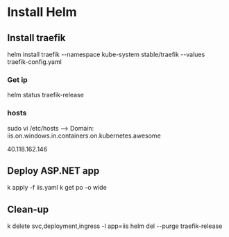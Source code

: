 # Install Helm

## Install traefik

helm install traefik --namespace kube-system stable/traefik --values traefik-config.yaml

### Get ip

helm status traefik-release

### hosts

sudo vi /etc/hosts
--> Domain: iis.on.windows.in.containers.on.kubernetes.awesome

40.118.162.146

## Deploy ASP.NET app

k apply -f iis.yaml
k get po -o wide

## Clean-up

k delete svc,deployment,ingress -l app=iis
helm del --purge traefik-release
